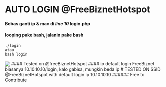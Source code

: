 # AUTO LOGIN @FreeBiznetHotspot
#### Bebas ganti ip & mac di _line 10_ login.php
#### looping pake bash, jalanin pake bash 
````
./login
atau
bash login
````
<img src="https://i.ibb.co/YjnbmKm/Capture.png" align="center"/>
#### Tested on @freeBiznetHotspot  
#### ip default login FreeBiznet biasanya 10.10.10.10/login, kalo gabisa, mungkin beda ip
# TESTED ON SSID @FreeBiznetHotspot with default login ip 10.10.10.10
###### Free to Contribute
